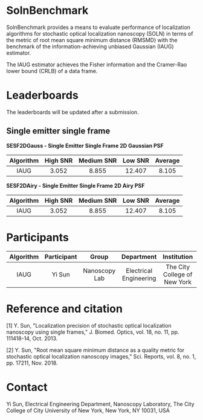 # SolnBenchmark
SolnBenchmark provides a means to evaluate performance of localization algorithms for stochastic optical localization nanoscopy (SOLN) in terms of the metric of root mean square minimum distance (RMSMD) with the benchmark of the information-achieving unbiased Gaussian (IAUG) estimator.

The IAUG estimator achieves the Fisher information and the Cramer-Rao lower bound (CRLB) of a data frame. 

# Leaderboards
The leaderboards will be updated after a submission. 

## Single emitter single frame

**SESF2DGauss - Single Emitter Single Frame 2D Gaussian PSF**

| Algorithm |High SNR |Medium SNR |Low SNR |Average|
|:-------:|:------:|:--------:|:-----:|:-----:|
|IAUG     |3.052   |8.855     |12.407 |8.105  |

**SESF2DAiry - Single Emitter Single Frame 2D Airy PSF**

| Algorithm |High SNR |Medium SNR |Low SNR |Average|
|:-------:|:------:|:--------:|:-----:|:-----:|
|IAUG     |3.052   |8.855     |12.407 |8.105  |

# Participants

|Algorithm |Participant |Group |Department |Institution |Country |
|:-------:|:------:|:--------:|:-----:|:-----:|:-----:|
|IAUG     |Yi Sun |Nanoscopy Lab |Electrical Engineering |The City College of New York |USA |

# Reference and citation
[1] Y. Sun, "Localization precision of stochastic optical localization nanoscopy using single frames," J. Biomed. Optics, vol. 18, no. 11, pp. 111418-14, Oct. 2013.

[2] Y. Sun, "Root mean square minimum distance as a quality metric for stochastic optical localization nanoscopy images," Sci. Reports, vol. 8, no. 1, pp. 17211, Nov. 2018.

# Contact

Yi Sun, Electrical Engineering Department, Nanoscopy Laboratory, The City College of City University of New York, New York, NY 10031, USA
